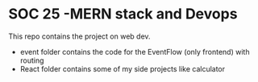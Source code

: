 # SOC 25 -MERN stack and Devops
This repo contains the project on web dev. 
* event folder contains the code for the EventFlow (only frontend) with routing
* React folder contains some of my side projects like calculator
